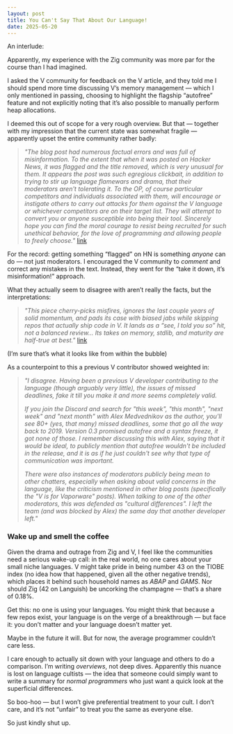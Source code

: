 ```yaml
---
layout: post
title: You Can't Say That About Our Language!
date: 2025-05-20
---
```

An interlude:

Apparently, my experience with the Zig community was more par for the course than I had imagined.

I asked the V community for feedback on the V article, and they told me I should spend more time discussing V’s memory management — which I only mentioned in passing, choosing to highlight the flagship “autofree” feature and not explicitly noting that it’s also possible to manually perform heap allocations.

I deemed this out of scope for a very rough overview. But that — together with my impression that the current state was somewhat fragile — apparently upset the entire community rather badly:

> *"The blog post had numerous factual errors and was full of misinformation. To the extent that when it was posted on Hacker News, it was flagged and the title removed, which is very unusual for them. It appears the post was such egregious clickbait, in addition to trying to stir up language flamewars and drama, that their moderators aren't tolerating it. To the OP, of course particular competitors and individuals associated with them, will encourage or instigate others to carry out attacks for them against the V language or whichever competitors are on their target list. They will attempt to convert you or anyone susceptible into being their tool. Sincerely hope you can find the moral courage to resist being recruited for such unethical behavior, for the love of programming and allowing people to freely choose."* [link](https://www.reddit.com/r/programming/comments/1kp6w36/comment/mt3t77t/)

For the record: getting something “flagged” on HN is something *anyone* can do — not just moderators. I encouraged the V community to *comment* and correct any mistakes in the text. Instead, they went for the “take it down, it’s misinformation!” approach.

What they actually seem to disagree with aren’t really the facts, but the interpretations:

> *"This piece cherry-picks misfires, ignores the last couple years of solid momentum, and pads its case with biased jabs while skipping repos that actually ship code in V. It lands as a “see, I told you so” hit, not a balanced review... Its takes on memory, stdlib, and maturity are half-true at best."* [link](https://news.ycombinator.com/item?id=44017739)

(I’m sure that’s what it looks like from within the bubble)

As a counterpoint to this a previous V contributor showed weighted in:

> *"I disagree. Having been a previous V developer contributing to the language (though arguably very little), the issues of missed deadlines, fake it till you make it and more seems completely valid.*
>   
> *If you join the Discord and search for "this week", "this month", "next week" and "next month" with Alex Medvednikov as the author, you'll see 80+ (yes, that many) missed deadlines, some that go all the way back to 2019.
Version 0.3 promised autofree and a syntax freeze, it got none of those. I remember discussing this with Alex, saying that it would be ideal, to publicly mention that autofree wouldn't be included in the release, and it is as if he just couldn't see why that type of communication was important.*
>   
> *There were also instances of moderators publicly being mean to other chatters, _especially_ when asking about valid concerns in the language, like the criticism mentioned in other blog posts (specifically the "V is for Vaporware" posts). When talking to one of the other moderators, this was defended as "cultural differences".
I left the team (and was blocked by Alex) the same day that another developer left."*

### Wake up and smell the coffee

Given the drama and outrage from Zig and V, I feel like the communities need a serious wake-up call: in the real world, no one cares about your small niche languages. V might take pride in being number 43 on the TIOBE index (no idea how that happened, given all the other negative trends), which places it behind such household names as *ABAP* and *GAMS*. Nor should Zig (42 on Languish) be uncorking the champagne — that’s a share of 0.18%.

Get this: no one is using your languages. You might think that because a few repos exist, your language is on the verge of a breakthrough — but face it: you don’t matter and your language doesn’t matter yet.

Maybe in the future it will. But for now, the average programmer couldn’t care less.

I care enough to actually sit down with your language and others to do a comparison. I’m writing *overviews*, not deep dives. Apparently this nuance is lost on language cultists — the idea that someone could simply want to write a summary for *normal programmers* who just want a quick look at the superficial differences.

So boo-hoo — but I won’t give preferential treatment to your cult. I don’t care, and it’s not “unfair” to treat you the same as everyone else.

So just kindly shut up.
